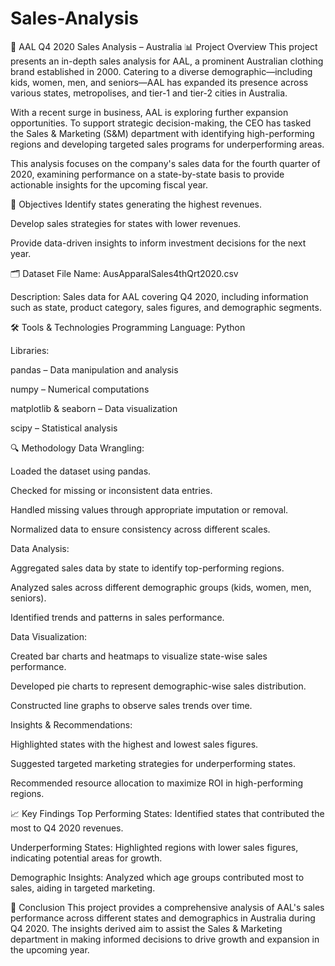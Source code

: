 # Sales-Analysis
🧾 AAL Q4 2020 Sales Analysis – Australia
📊 Project Overview
This project presents an in-depth sales analysis for AAL, a prominent Australian clothing brand established in 2000. Catering to a diverse demographic—including kids, women, men, and seniors—AAL has expanded its presence across various states, metropolises, and tier-1 and tier-2 cities in Australia.

With a recent surge in business, AAL is exploring further expansion opportunities. To support strategic decision-making, the CEO has tasked the Sales & Marketing (S&M) department with identifying high-performing regions and developing targeted sales programs for underperforming areas.

This analysis focuses on the company's sales data for the fourth quarter of 2020, examining performance on a state-by-state basis to provide actionable insights for the upcoming fiscal year.

🎯 Objectives
Identify states generating the highest revenues.

Develop sales strategies for states with lower revenues.

Provide data-driven insights to inform investment decisions for the next year.

🗂️ Dataset
File Name: AusApparalSales4thQrt2020.csv

Description: Sales data for AAL covering Q4 2020, including information such as state, product category, sales figures, and demographic segments.

🛠️ Tools & Technologies
Programming Language: Python

Libraries:

pandas – Data manipulation and analysis

numpy – Numerical computations

matplotlib & seaborn – Data visualization

scipy – Statistical analysis

🔍 Methodology
Data Wrangling:

Loaded the dataset using pandas.

Checked for missing or inconsistent data entries.

Handled missing values through appropriate imputation or removal.

Normalized data to ensure consistency across different scales.

Data Analysis:

Aggregated sales data by state to identify top-performing regions.

Analyzed sales across different demographic groups (kids, women, men, seniors).

Identified trends and patterns in sales performance.

Data Visualization:

Created bar charts and heatmaps to visualize state-wise sales performance.

Developed pie charts to represent demographic-wise sales distribution.

Constructed line graphs to observe sales trends over time.

Insights & Recommendations:

Highlighted states with the highest and lowest sales figures.

Suggested targeted marketing strategies for underperforming states.

Recommended resource allocation to maximize ROI in high-performing regions.

📈 Key Findings
Top Performing States: Identified states that contributed the most to Q4 2020 revenues.

Underperforming States: Highlighted regions with lower sales figures, indicating potential areas for growth.

Demographic Insights: Analyzed which age groups contributed most to sales, aiding in targeted marketing.

📌 Conclusion
This project provides a comprehensive analysis of AAL's sales performance across different states and demographics in Australia during Q4 2020. The insights derived aim to assist the Sales & Marketing department in making informed decisions to drive growth and expansion in the upcoming year.
